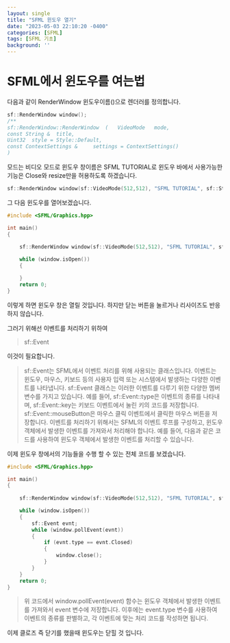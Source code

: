 ```yaml
---
layout: single
title: "SFML 윈도우 열기"
date: "2023-05-03 22:10:20 -0400"
categories: [SFML]
tags: [SFML 기초]
background: ''
---
```

# SFML에서 윈도우를 여는법
다음과 같이 RenderWindow 윈도우이름()으로 렌더러를 정의합니다.
```c++
sf::RenderWindow window();
/**
sf::RenderWindow::RenderWindow	(	VideoMode 	mode,
const String & 	title,
Uint32 	style = Style::Default,
const ContextSettings & 	settings = ContextSettings() 
)		
```
모드는 비디오 모드로 윈도우 창이름은 SFML TUTORIAL로 윈도우 바에서 사용가능한 기능은 Close와 resize만을 허용하도록 하겠습니다.
```c++
sf::RenderWindow window(sf::VideoMode(512,512), "SFML TUTORIAL", sf::Style::Close | sf::Style::Resize);
```
그 다음 윈도우를 열어보겠습니다.
```c++
#include <SFML/Graphics.hpp>

int main()
{
 
    sf::RenderWindow window(sf::VideoMode(512,512), "SFML TUTORIAL", sf::Style::Close | sf::Style::Resize);

    while (window.isOpen())
    {

    }
    return 0;
}   
```
이렇게 하면 윈도우 창은 열릴 것입니다. 하지만 닫는 버튼을 눌르거나 리사이즈도 반응하지 않습니다.
  
  그러기 위해선 이벤트를 처리하기 위하여 
  >sf::Event

이것이 필요합니다.

>sf::Event는 SFML에서 이벤트 처리를 위해 사용되는 클래스입니다. 이벤트는 윈도우, 마우스, 키보드 등의 사용자 입력 또는 시스템에서 발생하는 다양한 이벤트를 나타냅니다.
>sf::Event 클래스는 이러한 이벤트를 다루기 위한 다양한 멤버 변수를 가지고 있습니다. 예를 들어, sf::Event::type은 이벤트의 종류를 나타내며, sf::Event::key는 키보드 이벤트에서 눌린 키의 코드를 저장합니다. sf::Event::mouseButton은 마우스 클릭 이벤트에서 클릭한 마우스 버튼을 저장합니다.
>이벤트를 처리하기 위해서는 SFML의 이벤트 루프를 구성하고, 윈도우 객체에서 발생한 이벤트를 가져와서 처리해야 합니다. 예를 들어, 다음과 같은 코드를 사용하여 윈도우 객체에서 발생한 이벤트를 처리할 수 있습니다.

이제 윈도우 창에서의 기능들을 수행 할 수 있는 전체 코드를 보겠습니다.

```c++
#include <SFML/Graphics.hpp>

int main()
{
 
    sf::RenderWindow window(sf::VideoMode(512,512), "SFML TUTORIAL", sf::Style::Close | sf::Style::Resize);

    while (window.isOpen())
    {
        sf::Event evnt;
        while (window.pollEvent(evnt))
        {
            if (evnt.type == evnt.Closed)
            {
                window.close();
            }
        }
    }
    return 0;
}   
```
>위 코드에서 window.pollEvent(event) 함수는 윈도우 객체에서 발생한 이벤트를 가져와서 event 변수에 저장합니다. 이후에는 event.type 변수를 사용하여 이벤트의 종류를 판별하고, 각 이벤트에 맞는 처리 코드를 작성하면 됩니다.

이제 클로즈 즉 닫기를 했을때 윈도우는 닫힐 것 입니다.

